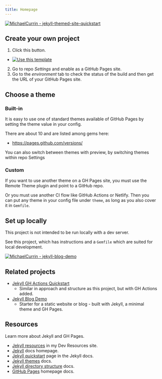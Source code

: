 ```yaml
---
title: Homepage
---
```


[![MichaelCurrin - jekyll-themed-site-quickstart](https://img.shields.io/static/v1?label=MichaelCurrin&message=jekyll-themed-site-quickstart&color=blue&logo=github)](https://github.com/MichaelCurrin/jekyll-themed-site-quickstart)


## Create your own project 

1. Click this button.
  - [![Use this template](https://img.shields.io/badge/Generate-Use_this_template-2ea44f)](https://github.com/MichaelCurrin/jekyll-themed-site-quickstart/generate)
2. Go to repo _Settings_ and enable as a GitHub Pages site.
3. Go to the _environment_ tab to check the status of the build and then get the URL of your GitHub Pages site.


## Choose a theme

### Built-in

It is easy to use one of standard themes available of GitHub Pages by setting the theme value in your config. 

There are about 10 and are listed among gems here:

- https://pages.github.com/versions/

You can also switch between themes with preview, by switching themes within repo Settings 

### Custom 

If you want to use another theme on a GH Pages site, you must use the Remote Theme plugin and point to a GitHub repo.

Or you must use another CI flow like GitHub Actions or Netlify. Then you can put any theme in your config file under `theme`, as long as you also cover it in `Gemfile`.


## Set up locally

This project is not intended to be run locally with a dev server.

See this project, which has instructions and a `Gemfile` which are suited for local development.

[![MichaelCurrin - jekyll-blog-demo](https://img.shields.io/static/v1?label=MichaelCurrin&message=jekyll-blog-demo&color=blue&logo=github)](https://github.com/MichaelCurrin/jekyll-blog-demo)


## Related projects

- [Jekyll GH Actions Quickstart](https://michaelcurrin.github.io/jekyll-gh-actions-quickstart/)
    - Similar in approach and structure as this project, but with GH Actions added.
- [Jekyll Blog Demo](https://github.com/MichaelCurrin/jekyll-blog-demo)
    - Starter for a static website or blog - built with Jekyll, a minimal theme and GH Pages.


## Resources

Learn more about Jekyll and GH Pages.

- [Jekyll resources](https://michaelcurrin.github.io/dev-resources/resources/jekyll/) in my Dev Resources site.
- [Jekyll](https://jekyllrb.com/) docs homepage.
- [Jekyll quickstart](https://jekyllrb.com/docs/) page in the Jekyll docs.
- [Jekyll themes](https://jekyllrb.com/docs/themes/) docs.
- [Jekyll directory structure](https://jekyllrb.com/docs/structure/) docs.
- [GitHub Pages](https://pages.github.com/) homepage docs.
